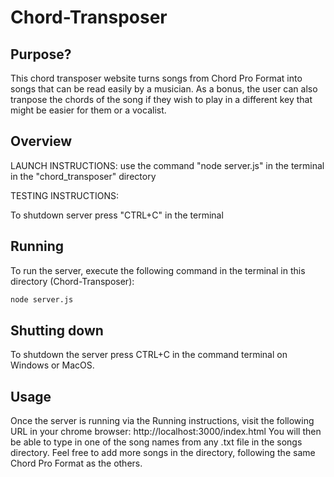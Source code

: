 # Chord-Transposer

## Purpose?
This chord transposer website turns songs from Chord Pro Format into songs that can be read easily by a musician.
As a bonus, the user can also tranpose the chords of the song if they wish to play in a different key that might
be easier for them or a vocalist.
## Overview
LAUNCH INSTRUCTIONS:
use the command "node server.js" in the terminal in the "chord_transposer" directory

TESTING INSTRUCTIONS:


To shutdown server press "CTRL+C" in the terminal

## Running
To run the server, execute the following command in the terminal in this directory (Chord-Transposer):
```bash
node server.js
```
## Shutting down
To shutdown the server press CTRL+C in the command terminal on Windows or MacOS.

## Usage
Once the server is running via the Running instructions, visit the following URL in your chrome browser:
http://localhost:3000/index.html
You will then be able to type in one of the song names from any .txt file in the songs directory. Feel free to add more songs in the directory, following the same Chord Pro Format as the others.